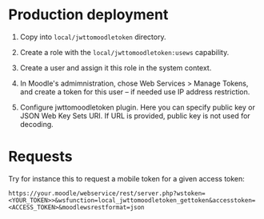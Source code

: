 # Production deployment

1. Copy into `local/jwttomoodletoken` directory.

2. Create a role with the `local/jwttomoodletoken:usews` capability.

3. Create a user and assign it this role in the system context.

4. In Moodle's admimnistration, chose Web Services > Manage Tokens, and create a token for this user – if needed use IP address restriction.

5. Configure jwttomoodletoken plugin. Here you can specify public key
   or JSON Web Key Sets URI. If URL is provided, public key is not used for
   decoding.

# Requests

Try for instance this to request a mobile token for a given access token:

```
https://your.moodle/webservice/rest/server.php?wstoken=<YOUR_TOKEN>>&wsfunction=local_jwttomoodletoken_gettoken&accesstoken=
<ACCESS_TOKEN>&moodlewsrestformat=json
```
